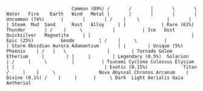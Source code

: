 `                        Common (89%)
                 /       /       |       \       \
                Water   Fire    Earth   Wind   Metal
                 |       |       |       |       |
             Uncommon (74%)      |       |       |
            /    |    \          |       |       |
          Steam  Mud  Sand      Rust   Alloy     |
                                   |             |
               Rare (61%)          Thunder       |
               /    |     \           |          |
         Ice   Dust  Quicksilver   Magnetite     |
           |                                     |
               Epic (25%)          Geode         |
              /    |     \          |            |
          Storm Obsidian Aurora Adamantium       |
                                        |        |
                Unique (5%)           Phoenix    |
                /   |   \               |        |
            Tornado Golem  Etherium     |        |
                                  |     |        |
                Legendary (0.5%)  Solarion       |
                /     |     \         |          |
            Tsunami Cyclone Colossus Elysium     |
               |                                 |
                    Exotic (0.15%)             Titan
                  /     |    |     \               
             Nova Abyssal Chronos Arcanum   
             |    
        Divine (0.1%)
      /    |     |      |     \
  Dark  Light Aerialis Gaia Aetherial`
